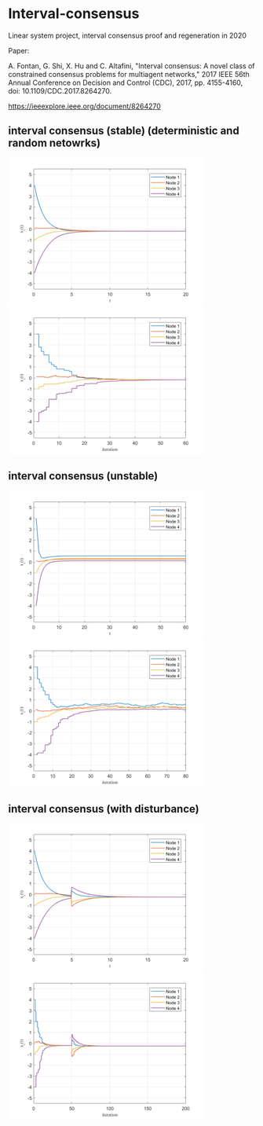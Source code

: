 # Interval-consensus
Linear system project, interval consensus proof and regeneration in 2020


Paper: 

A. Fontan, G. Shi, X. Hu and C. Altafini, "Interval consensus: A novel class of constrained consensus problems for multiagent networks," 2017 IEEE 56th Annual Conference on Decision and Control (CDC), 2017, pp. 4155-4160, doi: 10.1109/CDC.2017.8264270.

https://ieeexplore.ieee.org/document/8264270

## interval consensus (stable) (deterministic and random netowrks)
<img src="https://raw.githubusercontent.com/ChengruiZhang/Interval-consensus/main/img/deterministic_-0.5_0.2.png" alt="deterministic" width="400px"/>
<img src="https://raw.githubusercontent.com/ChengruiZhang/Interval-consensus/main/img/random_-0.5_0.2.png" alt="random" width="400px"/>

## interval consensus (unstable)
<img src="https://raw.githubusercontent.com/ChengruiZhang/Interval-consensus/main/img/deterministic_unstable.png" alt="deterministic" width="400px"/>
<img src="https://raw.githubusercontent.com/ChengruiZhang/Interval-consensus/main/img/random_unstable.png" alt="random" width="400px"/>

## interval consensus (with disturbance)
<img src="https://raw.githubusercontent.com/ChengruiZhang/Interval-consensus/main/img/deterministic_disturb.png" alt="deterministic" width="400px"/>
<img src="https://raw.githubusercontent.com/ChengruiZhang/Interval-consensus/main/img/random_disturb.png" alt="random" width="400px"/>


